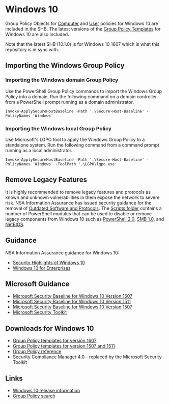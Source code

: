 # Windows 10
Group Policy Objects for [Computer](./Group%20Policy%20Objects/Computer/) and [User](./Group%20Policy%20Objects/User/) policies for Windows 10 are included in the SHB. The latest versions of  the [Group Policy Templates](./Group%20Policy%20Templates/) for Windows 10 are also included.

Note that the latest SHB (10.1.0) is for Windows 10 1607 which is what this repository is in sync with.

## Importing the Windows Group Policy

### Importing the Windows domain Group Policy
Use the PowerShell Group Policy commands to import the Windows Group Policy into a domain. Run the following command on a domain controller from a PowerShell prompt running as a domain administrator. 

```
Invoke-ApplySecureHostBaseline -Path '.\Secure-Host-Baseline' -PolicyNames 'Windows'
```

### Importing the Windows local Group Policy
Use Microsoft's LGPO tool to apply the Windows Group Policy to a standalone system. Run the following command from a command prompt running as a local administrator.

```
Invoke-ApplySecureHostBaseline -Path '.\Secure-Host-Baseline' -PolicyNames 'Windows' -ToolPath '.\LGPO\lgpo.exe'
```

## Remove Legacy Features
It is highly recommended to remove legacy features and protocols as known and unknown vulnerabilities in them expose the network to severe risk. NSA Information Assurance has issued security guidance for the removal of [Outdated Software and Protocols](https://www.iad.gov/iad/library/ia-advisories-alerts/outdated-software-and-protocols-update.cfm). The [Scripts folder](./Scripts/) contains a number of PowerShell modules that can be used to disable or remove legacy components from Windows 10 such as [PowerShell 2.0](./Scripts/PowerShell.psm1), [SMB 1.0](./Scripts/SMB.psm1), and [NetBIOS](./Scripts/NetBIOS.psm1).

## Guidance
NSA Information Assurance guidance for Windows 10:
* [Security Highlights of Windows 10](https://www.iad.gov/iad/library/ia-guidance/security-configuration/operating-systems/security-highlights-of-windows-10.cfm)
* [Windows 10 for Enterprises](https://www.iad.gov/iad/library/ia-guidance/security-tips/windows-10-enterprises.cfm)

## Microsoft Guidance
* [Microsoft Security Baseline for Windows 10 Version 1607](https://blogs.technet.microsoft.com/secguide/2016/10/17/security-baseline-for-windows-10-v1607-anniversary-edition-and-windows-server-2016/)
* [Microsoft Security Baseline for Windows 10 Version 1511](https://blogs.technet.microsoft.com/secguide/2016/01/22/security-baseline-for-windows-10-v1511-threshold-2-final/)
* [Microsoft Security Baseline for Windows 10 Version 1507](https://blogs.technet.microsoft.com/secguide/2016/01/22/security-baseline-for-windows-10-v1507-build-10240-th1-ltsb-update/)
* [Microsoft Security Toolkit](https://www.microsoft.com/en-us/download/details.aspx?id=55319)

## Downloads for Windows 10
* [Group Policy templates for version 1607](https://www.microsoft.com/en-us/download/details.aspx?id=53430)
* [Group Policy templates for version 1507 and 1511](https://www.microsoft.com/en-us/download/details.aspx?id=48257)
* [Group Policy reference](https://www.microsoft.com/en-us/download/details.aspx?id=25250)
* [Security Compliance Manager 4.0](http://go.microsoft.com/fwlink/?LinkId=823534) - replaced by the Microsoft Security Toolkit

## Links
* [Windows 10 release information](https://technet.microsoft.com/en-us/windows/release-info.aspx)
* [Group Policy search](http://gpsearch.azurewebsites.net/)